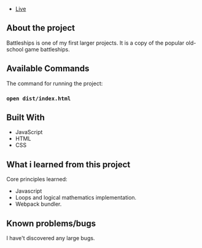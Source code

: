 - [Live](https://jr-battleships.netlify.app// "Live View")

## About the project

Battleships is one of my first larger projects. It is a copy of the popular old-school game battleships.

## Available Commands

The command for running the project:

### `open dist/index.html`

## Built With

- JavaScript
- HTML
- CSS

## What i learned from this project

Core principles learned:
- Javascript
- Loops and logical mathematics implementation.
- Webpack bundler.

## Known problems/bugs

I have't discovered any large bugs.
